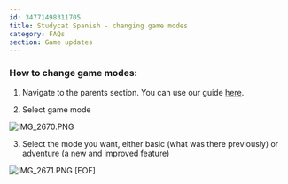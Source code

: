 ```yaml
---
id: 34771498311705
title: Studycat Spanish - changing game modes
category: FAQs
section: Game updates
---
```

### **How to change game modes:**

1. Navigate to the parents section. You can use our guide [here](https://help.studycat.com/hc/en-us/articles/34518228622105/preview/eyJhbGciOiJIUzI1NiJ9.eyJpZCI6MzQ1MTgyMjg2MjIxMDUsImV4cCI6MTcyMDQxMDgxN30.7hW1u2Miesjcs2XqDuBHBNv7tBPGmmhqN4EJUGeGWJE).

2. Select game mode

  
![IMG_2670.PNG](https://help.studycat.com/hc/article_attachments/34771475427225)

3. Select the mode you want, either basic (what was there previously) or adventure (a new and improved feature)

![IMG_2671.PNG](https://help.studycat.com/hc/article_attachments/34771498307353)
[EOF]
